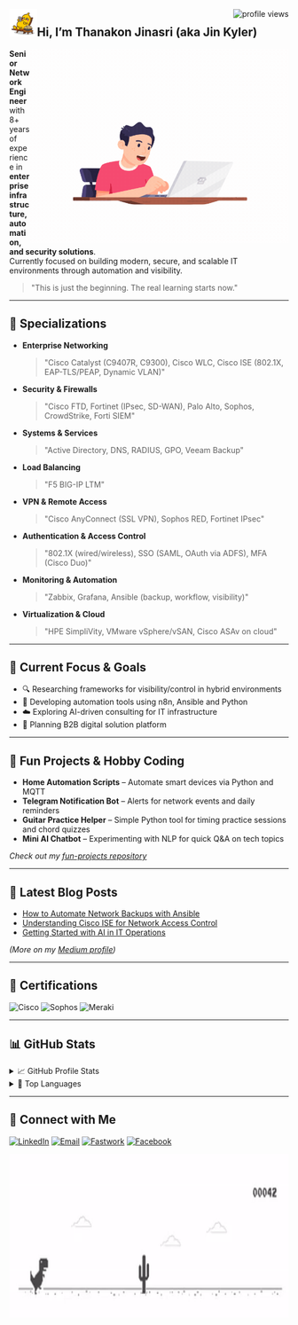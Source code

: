 <img align="right" src="https://komarev.com/ghpvc/?username=jinkyler&color=brightgreen" alt="profile views"/>
<img src="./source/super banana/17.gif" width='50' align="left"/><h2> Hi, I’m Thanakon Jinasri (aka Jin Kyler)</h2>
<img align="right" height='350' src="https://github.com/jinkyler/jinkyler/blob/a6979f1160a2d6bb8bfaa84391e08e51dd6a6e07/source/programer.gif"/>

**Senior Network Engineer** with 8+ years of experience in **enterprise infrastructure, automation, and security solutions**.  
Currently focused on building modern, secure, and scalable IT environments through automation and visibility.

> "This is just the beginning. The real learning starts now."

---

## 💼 Specializations

- **Enterprise Networking**  
  > "Cisco Catalyst (C9407R, C9300), Cisco WLC, Cisco ISE (802.1X, EAP-TLS/PEAP, Dynamic VLAN)"

- **Security & Firewalls**  
  > "Cisco FTD, Fortinet (IPsec, SD-WAN), Palo Alto, Sophos, CrowdStrike, Forti SIEM"

- **Systems & Services**  
  > "Active Directory, DNS, RADIUS, GPO, Veeam Backup"

- **Load Balancing**  
  > "F5 BIG-IP LTM"

- **VPN & Remote Access**  
  > "Cisco AnyConnect (SSL VPN), Sophos RED, Fortinet IPsec"

- **Authentication & Access Control**  
  > "802.1X (wired/wireless), SSO (SAML, OAuth via ADFS), MFA (Cisco Duo)"

- **Monitoring & Automation**  
  > "Zabbix, Grafana, Ansible (backup, workflow, visibility)"

- **Virtualization & Cloud**  
  > "HPE SimpliVity, VMware vSphere/vSAN, Cisco ASAv on cloud"

---

## 🚀 Current Focus & Goals

- 🔍 Researching frameworks for visibility/control in hybrid environments  
- 🤖 Developing automation tools using n8n, Ansible and Python  
- ☁️ Exploring AI-driven consulting for IT infrastructure  
- 🧠 Planning B2B digital solution platform

---

## 🎸 Fun Projects & Hobby Coding

- **Home Automation Scripts** – Automate smart devices via Python and MQTT  
- **Telegram Notification Bot** – Alerts for network events and daily reminders  
- **Guitar Practice Helper** – Simple Python tool for timing practice sessions and chord quizzes  
- **Mini AI Chatbot** – Experimenting with NLP for quick Q&A on tech topics

_Check out my [fun-projects repository](https://github.com/jinkyler/fun-projects)_

---

## 📝 Latest Blog Posts

- [How to Automate Network Backups with Ansible](https://medium.com/@tjinasri/how-to-automate-network-backups-with-ansible-123456)  
- [Understanding Cisco ISE for Network Access Control](https://medium.com/@tjinasri/understanding-cisco-ise-for-network-access-control-789012)  
- [Getting Started with AI in IT Operations](https://medium.com/@tjinasri/getting-started-with-ai-in-it-operations-345678)  

_(More on my [Medium profile](https://medium.com/@tjinasri))_

---

## 🧾 Certifications

![Cisco](https://img.shields.io/badge/Cisco-CCNP%20Enterprise%20|%20CCNA-2ecc71?logo=cisco)
![Sophos](https://img.shields.io/badge/Sophos-XG%20Firewall%20Engineer-2980b9)
![Meraki](https://img.shields.io/badge/Cisco-CMNA%20(Meraki)-f39c12)

---

## 📊 GitHub Stats
<details>
  <summary>📈 GitHub Profile Stats</summary>
  <img align="center" src="https://github-readme-stats.vercel.app/api?username=jinkyler&show_icons=true&theme=dark"/>
</details>

<details>
  <summary>🧠 Top Languages</summary>
  <img align="center" src="https://github-readme-stats.vercel.app/api/top-langs/?username=jinkyler&layout=compact&theme=dark"/>
</details>

---

## 🤝 Connect with Me

[![LinkedIn](https://img.shields.io/badge/LinkedIn-tjinasri-blue?logo=linkedin&style=flat)](https://linkedin.com/in/tjinasri) 
[![Email](https://img.shields.io/badge/Email-tjinasri@outlook.co.th-d14836?logo=microsoft-outlook&logoColor=white&style=flat)](mailto:tjinasri@outlook.co.th) 
[![Fastwork](https://img.shields.io/badge/Fastwork-Freelance-orange?logo=freelancer&logoColor=white&style=flat)](https://fastwork.co/user/tjinasri) 
[![Facebook](https://img.shields.io/badge/Facebook-TJinasri-1877F2?logo=facebook&logoColor=white&style=flat)](https://www.facebook.com/TJinasri)

<img  height='300' src="https://github.com/jinkyler/jinkyler/blob/c3001341188df984c8968f1dc957bb3353c5b576/source/Dino_non-birthday_version.gif"/>
